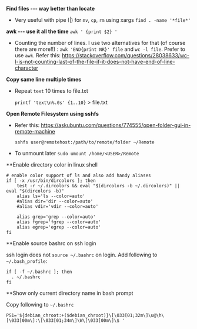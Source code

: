 **Find files --- way better than locate**

- Very useful with pipe (|) for `mv`, `cp`, `rm` using xargs
  `find . -name '*file*' `

**awk --- use it all the time**
  `awk ' {print $2} '`

- Counting the number of lines.
I use two alternatives for that (of course there are more!!) : `awk 'END{print NR}' file` and `wc -l file`. Prefer to use `awk`. Refer this: https://stackoverflow.com/questions/28038633/wc-l-is-not-counting-last-of-the-file-if-it-does-not-have-end-of-line-character

**Copy same line multiple times**
- Repeat `text` 10 times to file.txt  

  `printf 'text\n%.0s' {1..10}` > file.txt

**Open Remote Filesystem using sshfs**
- Refer this: https://askubuntu.com/questions/774555/open-folder-gui-in-remote-machine

  `sshfs user@remotehost:/path/to/remote/folder ~/Remote`
- To unmount later
  `sudo umount /home/<USER>/Remote`

**Enable directory color in linux shell

```
# enable color support of ls and also add handy aliases
if [ -x /usr/bin/dircolors ]; then
    test -r ~/.dircolors && eval "$(dircolors -b ~/.dircolors)" || eval "$(dircolors -b)"
    alias ls='ls --color=auto'
    #alias dir='dir --color=auto'
    #alias vdir='vdir --color=auto'

    alias grep='grep --color=auto'
    alias fgrep='fgrep --color=auto'
    alias egrep='egrep --color=auto'
fi
```
**Enable source bashrc on ssh login

ssh login does not `source ~/.bashrc` on login. Add following to `~/.bash_profile`:
```
if [ -f ~/.bashrc ]; then
  . ~/.bashrc
fi
```
**Show only current directory name in bash prompt

Copy following to `~/.bashrc`

```
PS1='${debian_chroot:+($debian_chroot)}\[\033[01;32m\]\u@\h\[\033[00m\]:\[\033[01;34m\]\W\[\033[00m\]\$ '
```
